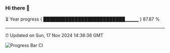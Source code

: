 ### Hi there 👋

⏳ Year progress { ██████████████████████████▁▁▁▁ } 87.87 %

---

⏰ Updated on Sun, 17 Nov 2024 14:38:38 GMT

![Progress Bar CI](https://github.com/IshwaranRudhara/GIT-ACTION/workflows/Progress%20Bar%20CI/badge.svg)

